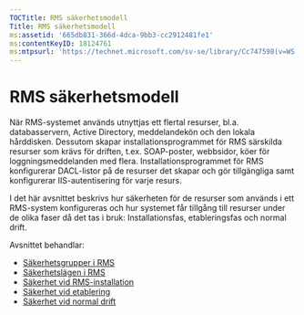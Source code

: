```yaml
---
TOCTitle: RMS säkerhetsmodell
Title: RMS säkerhetsmodell
ms:assetid: '665db831-366d-4dca-9bb3-cc2912481fe1'
ms:contentKeyID: 18124761
ms:mtpsurl: 'https://technet.microsoft.com/sv-se/library/Cc747598(v=WS.10)'
---
```


RMS säkerhetsmodell
===================

När RMS-systemet används utnyttjas ett flertal resurser, bl.a. databasservern, Active Directory, meddelandekön och den lokala hårddisken. Dessutom skapar installationsprogrammet för RMS särskilda resurser som krävs för driften, t.ex. SOAP-poster, webbsidor, köer för loggningsmeddelanden med flera. Installationsprogrammet för RMS konfigurerar DACL-listor på de resurser det skapar och gör tillgängliga samt konfigurerar IIS-autentisering för varje resurs.

I det här avsnittet beskrivs hur säkerheten för de resurser som används i ett RMS-system konfigureras och hur systemet får tillgång till resurser under de olika faser då det tas i bruk: Installationsfas, etableringsfas och normal drift.

Avsnittet behandlar:

-   [Säkerhetsgrupper i RMS](https://technet.microsoft.com/25749a83-8c12-48ec-96ad-296d31fd55d4)
-   [Säkerhetslägen i RMS](https://technet.microsoft.com/d7792293-5bb2-4232-9d48-e81e87ab6219)
-   [Säkerhet vid RMS-installation](https://technet.microsoft.com/0a3d40b2-f27e-4e63-baff-a9c8433f5f91)
-   [Säkerhet vid etablering](https://technet.microsoft.com/9f1282c5-5642-4870-a9a4-c3a485f8ff76)
-   [Säkerhet vid normal drift](https://technet.microsoft.com/98f3d584-6320-4aa1-9959-7133cfdb6df7)
